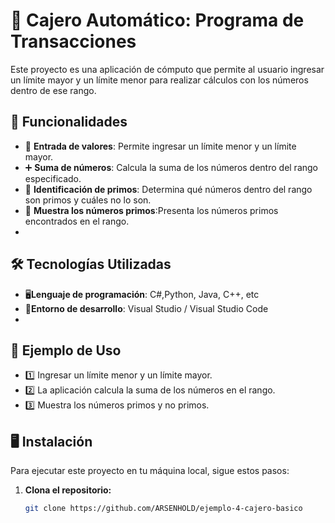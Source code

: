 # 🏧 Cajero Automático: Programa de Transacciones  

Este proyecto es una aplicación de cómputo que permite al usuario ingresar un límite mayor y un límite menor para realizar cálculos con los números dentro de ese rango. 

## 🚀 Funcionalidades  

- 🔢 **Entrada de valores**: Permite ingresar un límite menor y un límite mayor.  
- ➕ **Suma de números**: Calcula la suma de los números dentro del rango especificado.  
- 🔎 **Identificación de primos**: Determina qué números dentro del rango son primos y cuáles no lo son.
- 📌 **Muestra los números primos**:Presenta los números primos encontrados en el rango.
- 
## 🛠 Tecnologías Utilizadas  

- 🖥**Lenguaje de programación**: C#,Python, Java, C++, etc 
- 🔧**Entorno de desarrollo**: Visual Studio / Visual Studio Code
- 
## 📄 Ejemplo de Uso

- 1️⃣ Ingresar un límite menor y un límite mayor.  
- 2️⃣ La aplicación calcula la suma de los números en el rango. 
- 3️⃣ Muestra los números primos y no primos.

## 🖥 Instalación  

Para ejecutar este proyecto en tu máquina local, sigue estos pasos:  

1. **Clona el repositorio:**  
   ```bash
   git clone https://github.com/ARSENHOLD/ejemplo-4-cajero-basico


